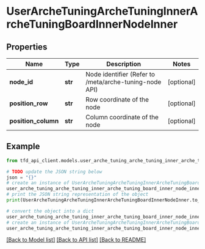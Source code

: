 # UserArcheTuningArcheTuningInnerArcheTuningBoardInnerNodeInner


## Properties

Name | Type | Description | Notes
------------ | ------------- | ------------- | -------------
**node_id** | **str** | Node identifier (Refer to /meta/arche-tuning-node API) | [optional] 
**position_row** | **str** | Row coordinate of the node | [optional] 
**position_column** | **str** | Column coordinate of the node | [optional] 

## Example

```python
from tfd_api_client.models.user_arche_tuning_arche_tuning_inner_arche_tuning_board_inner_node_inner import UserArcheTuningArcheTuningInnerArcheTuningBoardInnerNodeInner

# TODO update the JSON string below
json = "{}"
# create an instance of UserArcheTuningArcheTuningInnerArcheTuningBoardInnerNodeInner from a JSON string
user_arche_tuning_arche_tuning_inner_arche_tuning_board_inner_node_inner_instance = UserArcheTuningArcheTuningInnerArcheTuningBoardInnerNodeInner.from_json(json)
# print the JSON string representation of the object
print(UserArcheTuningArcheTuningInnerArcheTuningBoardInnerNodeInner.to_json())

# convert the object into a dict
user_arche_tuning_arche_tuning_inner_arche_tuning_board_inner_node_inner_dict = user_arche_tuning_arche_tuning_inner_arche_tuning_board_inner_node_inner_instance.to_dict()
# create an instance of UserArcheTuningArcheTuningInnerArcheTuningBoardInnerNodeInner from a dict
user_arche_tuning_arche_tuning_inner_arche_tuning_board_inner_node_inner_from_dict = UserArcheTuningArcheTuningInnerArcheTuningBoardInnerNodeInner.from_dict(user_arche_tuning_arche_tuning_inner_arche_tuning_board_inner_node_inner_dict)
```
[[Back to Model list]](../README.md#documentation-for-models) [[Back to API list]](../README.md#documentation-for-api-endpoints) [[Back to README]](../README.md)


